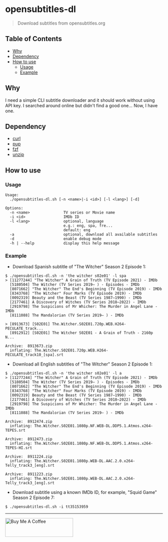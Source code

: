 # opensubtitles-dl

> Download subtitles from opensubtitles.org

## Table of Contents

- [Why](#why)
- [Dependency](#dependency)
- [How to use](#how-to-use)
  - [Usage](#usage)
  - [Example](#example)

## Why

I need a simple CLI subtitle downloader and it should work without using API key. I searched around online but didn't find a good one... Now, I have one.

## Dependency

- [curl](https://curl.haxx.se/download.html)
- [pup](https://github.com/EricChiang/pup)
- [fzf](https://github.com/junegunn/fzf)
- [unzip](http://infozip.sourceforge.net/UnZip.html#Downloads)

## How to use

### Usage

```
Usage:
  ./opensubtitles-dl.sh [-n <name>|-i <id>] [-l <lang>] [-d]

Options:
  -n <name>               TV series or Movie name
  -i <id>                 IMDb ID
  -l <lang>               optional, language
                          e.g.: eng, spa, fre...
                          default: eng
  -a                      optional, download all available subtitles
  -d                      enable debug mode
  -h | --help             display this help message
```

### Example

- Download Spanish subtitle of "The Witcher" Season 2 Episode 1:

```
$ ./opensubtitles-dl.sh -n 'the witcher s02e01' -l spa
> [11277244] "The Witcher" A Grain of Truth (TV Episode 2021) - IMDb
  [5180504] The Witcher (TV Series 2019– ) - Episodes - IMDb
  [8071662] "The Witcher" The End's Beginning (TV Episode 2019) - IMDb
  [8343768] "The Witcher" Four Marks (TV Episode 2019) - IMDb
  [0092319] Beauty and the Beast (TV Series 1987–1990) - IMDb
  [2177461] A Discovery of Witches (TV Series 2018–2022) - IMDb
  [2919798] The Suspicions of Mr Whicher: The Murder in Angel Lane - IMDb
  [8111088] The Mandalorian (TV Series 2019– ) - IMDb

> [8913673] [S02E01] The.Witcher.S02E01.720p.WEB.H264-PECULATE_track...
  [8912912] [S02E01] The Witcher S02E01 - A Grain of Truth - 2160p N...

Archive:  8913673.zip
  inflating: The.Witcher.S02E01.720p.WEB.H264-PECULATE_track10_[spa].srt
```

- Download all English subtitles of "The Witcher" Season 2 Episode 1:

```
$ ./opensubtitles-dl.sh -n 'the witcher s02e01' -l a
> [11277244] "The Witcher" A Grain of Truth (TV Episode 2021) - IMDb
  [5180504] The Witcher (TV Series 2019– ) - Episodes - IMDb
  [8071662] "The Witcher" The End's Beginning (TV Episode 2019) - IMDb
  [8343768] "The Witcher" Four Marks (TV Episode 2019) - IMDb
  [0092319] Beauty and the Beast (TV Series 1987–1990) - IMDb
  [2177461] A Discovery of Witches (TV Series 2018–2022) - IMDb
  [2919798] The Suspicions of Mr Whicher: The Murder in Angel Lane - IMDb
  [8111088] The Mandalorian (TV Series 2019– ) - IMDb

Archive:  8912474.zip
  inflating: The.Witcher.S02E01.1080p.NF.WEB-DL.DDP5.1.Atmos.x264-TEPES.srt

Archive:  8912473.zip
  inflating: The.Witcher.S02E01.1080p.NF.WEB-DL.DDP5.1.Atmos.x264-TEPES-HI.srt

Archive:  8911224.zip
  inflating: The.Witcher.S02E01.1080p.WEB-DL.AAC.2.0.x264-Telly_track3_[eng].srt

Archive:  8911223.zip
  inflating: The.Witcher.S02E01.1080p.WEB-DL.AAC.2.0.x264-Telly_track3_[eng].srt
```

- Download subtitle using a known IMDb ID, for example, "Squid Game" Season 2 Episode 7:

```
$ ./opensubtitles-dl.sh -i tt35153959
```

---

<a href="https://www.buymeacoffee.com/kevcui" target="_blank"><img src="https://cdn.buymeacoffee.com/buttons/v2/default-orange.png" alt="Buy Me A Coffee" height="60px" width="217px"></a>